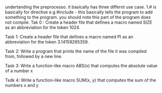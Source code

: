 undertanding the preprocesso. it basically has three differnt use case. 1.# is basically for directive e.g #include - this basically tells the program to add something to the program. you should note this  part of the program does not compile.
Tak 0 : Create a header file that defines a macro named SIZE as an abbreviation for the token 1024.

Task 1: Create a header file that defines a macro named PI as an abbreviation for the token 3.14159265359.

Task 2: Write a program that prints the name of the file it was compiled from, followed by a new line.

Task 3: Write a function-like macro ABS(x) that computes the absolute value of a number x

Tsdk 4: Write a function-like macro SUM(x, y) that computes the sum of the numbers x and y
